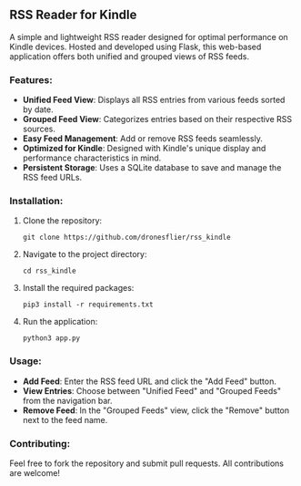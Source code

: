 ## RSS Reader for Kindle

A simple and lightweight RSS reader designed for optimal performance on Kindle devices. Hosted and developed using Flask, this web-based application offers both unified and grouped views of RSS feeds.

### Features:
- **Unified Feed View**: Displays all RSS entries from various feeds sorted by date.
- **Grouped Feed View**: Categorizes entries based on their respective RSS sources.
- **Easy Feed Management**: Add or remove RSS feeds seamlessly.
- **Optimized for Kindle**: Designed with Kindle's unique display and performance characteristics in mind.
- **Persistent Storage**: Uses a SQLite database to save and manage the RSS feed URLs.

### Installation:

1. Clone the repository:
   ```
   git clone https://github.com/dronesflier/rss_kindle
   ```
2. Navigate to the project directory:
   ```
   cd rss_kindle
   ```
3. Install the required packages:
   ```
   pip3 install -r requirements.txt
   ```
4. Run the application:
   ```
   python3 app.py
   ```

### Usage:

- **Add Feed**: Enter the RSS feed URL and click the "Add Feed" button.
- **View Entries**: Choose between "Unified Feed" and "Grouped Feeds" from the navigation bar.
- **Remove Feed**: In the "Grouped Feeds" view, click the "Remove" button next to the feed name.

### Contributing:

Feel free to fork the repository and submit pull requests. All contributions are welcome!
